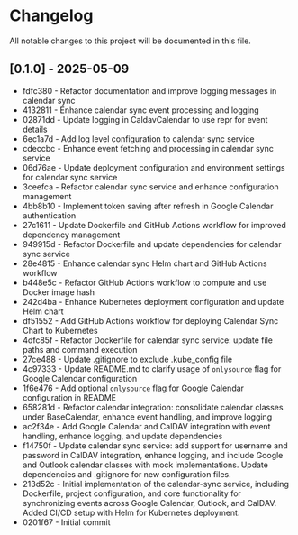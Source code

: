 # Changelog

All notable changes to this project will be documented in this file.

## [0.1.0] - 2025-05-09

- fdfc380 - Refactor documentation and improve logging messages in calendar sync
- 4132811 - Enhance calendar sync event processing and logging
- 02871dd - Update logging in CaldavCalendar to use repr for event details
- 6ec1a7d - Add log level configuration to calendar sync service
- cdeccbc - Enhance event fetching and processing in calendar sync service
- 06d76ae - Update deployment configuration and environment settings for calendar sync service
- 3ceefca - Refactor calendar sync service and enhance configuration management
- 4bb8b10 - Implement token saving after refresh in Google Calendar authentication
- 27c1611 - Update Dockerfile and GitHub Actions workflow for improved dependency management
- 949915d - Refactor Dockerfile and update dependencies for calendar sync service
- 28e4815 - Enhance calendar sync Helm chart and GitHub Actions workflow
- b448e5c - Refactor GitHub Actions workflow to compute and use Docker image hash
- 242d4ba - Enhance Kubernetes deployment configuration and update Helm chart
- df51552 - Add GitHub Actions workflow for deploying Calendar Sync Chart to Kubernetes
- 4dfc85f - Refactor Dockerfile for calendar sync service: update file paths and command execution
- 27ce488 - Update .gitignore to exclude .kube_config file
- 4c97333 - Update README.md to clarify usage of `onlysource` flag for Google Calendar configuration
- 1f6e476 - Add optional `onlysource` flag for Google Calendar configuration in README
- 658281d - Refactor calendar integration: consolidate calendar classes under BaseCalendar, enhance event handling, and improve logging
- ac2f34e - Add Google Calendar and CalDAV integration with event handling, enhance logging, and update dependencies
- f14750f - Update calendar sync service: add support for username and password in CalDAV integration, enhance logging, and include Google and Outlook calendar classes with mock implementations. Update dependencies and .gitignore for new configuration files.
- 213d52c - Initial implementation of the calendar-sync service, including Dockerfile, project configuration, and core functionality for synchronizing events across Google Calendar, Outlook, and CalDAV. Added CI/CD setup with Helm for Kubernetes deployment.
- 0201f67 - Initial commit